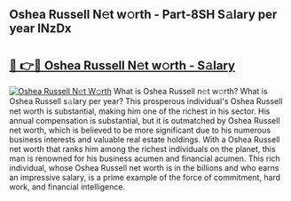 ## Oshea Russell N𝚎t w𝚘rth - Part-8SH S𝚊lary per year INzDx

# <h2><a href="http://gc50ljr.nevu.top/?p=Oshea+Russell">🔗 👉🔴 Oshea Russell N𝚎t w𝚘rth - S𝚊lary</a></h2>

[![Oshea Russell N𝚎t W𝚘rth](https://i.imgur.com/Oavwk0R.jpeg)](http://gc50ljr.nevu.top/?p=Oshea+Russell)
What is Oshea Russell n𝚎t w𝚘rth? What is Oshea Russell s𝚊lary per year?
This prosperous individual's Oshea Russell net worth is substantial, making him one of the richest in his sector. His annual compensation is substantial, but it is outmatched by Oshea Russell net worth, which is believed to be more significant due to his numerous business interests and valuable real estate holdings. With a Oshea Russell net worth that ranks him among the richest individuals on the planet, this man is renowned for his business acumen and financial acumen. This rich individual, whose Oshea Russell net worth is in the billions and who earns an impressive salary, is a prime example of the force of commitment, hard work, and financial intelligence.
